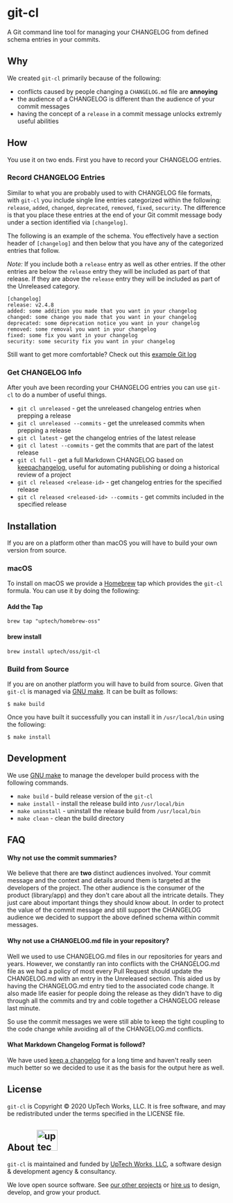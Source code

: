 # git-cl

A Git command line tool for managing your CHANGELOG from defined schema entries in your commits.

## Why

We created `git-cl` primarily because of the following:

- conflicts caused by people changing a `CHANGELOG.md` file are **annoying**
- the audience of a CHANGELOG is different than the audience of your commit messages
- having the concept of a `release` in a commit message unlocks extremly useful abilities

## How

You use it on two ends. First you have to record your CHANGELOG entries.

### Record CHANGELOG Entries

Similar to what you are probably used to with CHANGELOG file formats, with `git-cl` you include single line entries categorized within the following: `release`, `added`, `changed`, `deprecated`, `removed`, `fixed`, `security`. The difference is that you place these entries at the end of your Git commit message body under a section identified via `[changelog]`. 

The following is an example of the schema. You effectively have a section header of `[changelog]` and then below that you have any of the categorized entries that follow.

*Note:* If you include both a `release` entry as well as other entries. If the other entries are below the `release` entry they will be included as part of that release. If they are above the `release` entry they will be included as part of the Unreleased category.

```text
[changelog]
release: v2.4.8
added: some addition you made that you want in your changelog
changed: some change you made that you want in your changelog
deprecated: some deprecation notice you want in your changelog
removed: some removal you want in your changelog
fixed: some fix you want in your changelog
security: some security fix you want in your changelog
```

Still want to get more comfortable? Check out this [example Git log](https://github.com/uptech/git-changelog/blob/master/example/GIT_LOG.md)

### Get CHANGELOG Info

After youh ave been recording your CHANGELOG entries you can use `git-cl` to do a number of useful things.

- `git cl unreleased` - get the unreleased changelog entries when prepping a release
- `git cl unreleased --commits` - get the unreleased commits when prepping a release
- `git cl latest` - get the changelog entries of the latest release
- `git cl latest --commits` - get the commits that are part of the latest release
- `git cl full` - get a full Markdown CHANGELOG based on [keepachangelog](https://keepachangelog.com/), useful for automating publishing or doing a historical review of a project
- `git cl released <release-id>` - get changelog entries for the specified release
- `git cl released <released-id> --commits` - get commits included in the specified release


## Installation

If you are on a platform other than macOS you will have to build your own
version from source.

### macOS

To install on macOS we provide a [Homebrew](http://brew.sh) tap which provides
the `git-cl` formula. You can use it by doing the following:

#### Add the Tap

```
brew tap "uptech/homebrew-oss"
```

#### brew install

```
brew install uptech/oss/git-cl
```

### Build from Source

If you are on another platform you will have to build from source. Given
that `git-cl` is managed via [GNU make][]. It can be built as follows:

```
$ make build
```

Once you have built it successfully you can install it in `/usr/local/bin` using the following:

```
$ make install
```

## Development

We use [GNU make][] to manage the developer build process with the following commands.

- `make build` - build release version of the `git-cl`
- `make install` - install the release build into `/usr/local/bin`
- `make uninstall` - uninstall the release build from `/usr/local/bin`
- `make clean` - clean the build directory

## FAQ

#### Why not use the commit summaries?

We believe that there are **two** distinct audiences involved. Your commit message and the context and details around them is targeted at the developers of the project. The other audience is the consumer of the product (library/app) and they don't care about all the intricate details. They just care about important things they should know about. In order to protect the value of the commit message and still support the CHANGELOG audience we decided to support the above defined schema within commit messages.

#### Why not use a CHANGELOG.md file in your repository?

Well we used to use CHANGELOG.md files in our repositories for years and years. However, we constantly ran into conflicts with the CHANGELOG.md file as we had a policy of most every Pull Request should update the CHANGELOG.md with an entry in the Unreleased section. This aided us by having the CHANGELOG.md entry tied to the associated code change. It also made life easier for people doing the release as they didn't have to dig through all the commits and try and coble together a CHANGELOG release last minute.

So use the commit messages we were still able to keep the tight coupling to the code change while avoiding all of the CHANGELOG.md conflicts.

#### What Markdown Changelog Format is followd?

We have used [keep a changelog](https://keepachangelog.com) for a long time and haven't really seen much better so we decided to use it as the basis for the output here as well.

## License

`git-cl` is Copyright © 2020 UpTech Works, LLC. It is free software, and
may be redistributed under the terms specified in the LICENSE file.

## About <img src="http://upte.ch/img/logo.png" alt="uptech" height="48">

`git-cl` is maintained and funded by [UpTech Works, LLC][uptech], a software
design & development agency & consultancy.

We love open source software. See [our other projects][community] or
[hire us][hire] to design, develop, and grow your product.

[Git]: https://git-scm.com
[GNU make]: https://www.gnu.org/software/make/
[community]: https://github.com/uptech
[hire]: http://upte.ch
[uptech]: http://upte.ch
